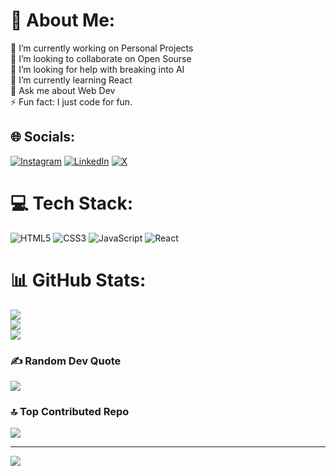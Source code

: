 # 💫 About Me:
🔭 I’m currently working on Personal Projects<br>👯 I’m looking to collaborate on Open Sourse<br>🤝 I’m looking for help with breaking into AI<br>🌱 I’m currently learning React<br>💬 Ask me about Web Dev<br>⚡ Fun fact: I just code for fun.


## 🌐 Socials:
[![Instagram](https://img.shields.io/badge/Instagram-%23E4405F.svg?logo=Instagram&logoColor=white)](https://instagram.com/vansh.jain.09) [![LinkedIn](https://img.shields.io/badge/LinkedIn-%230077B5.svg?logo=linkedin&logoColor=white)](https://linkedin.com/in/vansh-codes) [![X](https://img.shields.io/badge/X-black.svg?logo=X&logoColor=white)](https://x.com/Vansh.codes) 

# 💻 Tech Stack:
![HTML5](https://img.shields.io/badge/html5-%23E34F26.svg?style=for-the-badge&logo=html5&logoColor=white) ![CSS3](https://img.shields.io/badge/css3-%231572B6.svg?style=for-the-badge&logo=css3&logoColor=white) ![JavaScript](https://img.shields.io/badge/javascript-%23323330.svg?style=for-the-badge&logo=javascript&logoColor=%23F7DF1E) ![React](https://img.shields.io/badge/react-%2320232a.svg?style=for-the-badge&logo=react&logoColor=%2361DAFB)
# 📊 GitHub Stats:
![](https://github-readme-stats.vercel.app/api?username=vansh-09&theme=dark&hide_border=false&include_all_commits=true&count_private=true)<br/>
![](https://github-readme-streak-stats.herokuapp.com/?user=vansh-09&theme=dark&hide_border=false)<br/>
![](https://github-readme-stats.vercel.app/api/top-langs/?username=vansh-09&theme=dark&hide_border=false&include_all_commits=true&count_private=true&layout=compact)

### ✍️ Random Dev Quote
![](https://quotes-github-readme.vercel.app/api?type=vetical&theme=dark)

### 🔝 Top Contributed Repo
![](https://github-contributor-stats.vercel.app/api?username=vansh-09&limit=5&theme=dark&combine_all_yearly_contributions=true)

---
[![](https://visitcount.itsvg.in/api?id=vansh-09&icon=0&color=0)](https://visitcount.itsvg.in)

<!-- Proudly created with GPRM ( https://gprm.itsvg.in ) -->
